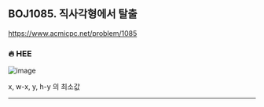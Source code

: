 ## BOJ1085. 직사각형에서 탈출

 https://www.acmicpc.net/problem/1085



### 🔥 HEE

![image](https://user-images.githubusercontent.com/25292715/91323412-cf5ce280-e7fb-11ea-9caa-fadfe2a61996.png)

x, w-x, y, h-y 의 최소값

---

